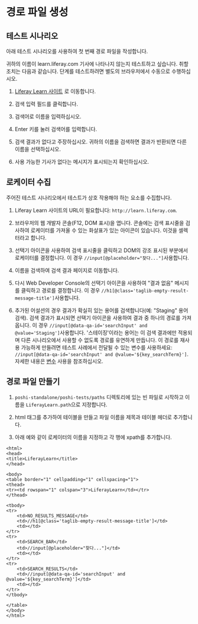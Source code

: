 # 경로 파일 생성

## 테스트 시나리오

아래 테스트 시나리오를 사용하여 첫 번째 경로 파일을 작성합니다.

  귀하의 이름이 learn.liferay.com 기사에 나타나지 않는지 테스트하고 싶습니다. 취할 조치는 다음과 같습니다. 단계를 테스트하려면 별도의 브라우저에서 수동으로 수행하십시오.

  1. [Liferay Learn 사이트](http://learn.liferay.com) 로 이동합니다.

  1. 검색 입력 필드를 클릭합니다.

  1. 검색어로 이름을 입력하십시오.

  1. Enter 키를 눌러 검색어를 입력합니다.

  1. 검색 결과가 없다고 주장하십시오. 귀하의 이름을 검색하면 결과가 반환되면 다른 이름을 선택하십시오.

  1. 사용 가능한 기사가 없다는 메시지가 표시되는지 확인하십시오.

## 로케이터 수집

주어진 테스트 시나리오에서 테스트가 상호 작용해야 하는 요소를 수집합니다.

1. Liferay Learn 사이트의 URL이 필요합니다: `http://learn.liferay.com`.

1. 브라우저의 웹 개발자 콘솔(F12, DOM 표시)을 엽니다. 콘솔에는 검색 표시줄을 검사하여 로케이터를 가져올 수 있는 화살표가 있는 아이콘이 있습니다. 이것을 셀렉터라고 합니다.

1. 선택기 아이콘을 사용하여 검색 표시줄을 클릭하고 DOM의 강조 표시된 부분에서 로케이터를 결정합니다. 이 경우 `//input[@placeholder="찾다..."]`사용합니다.

1. 이름을 검색하여 검색 결과 페이지로 이동합니다.

1. 다시 Web Developer Console의 선택기 아이콘을 사용하여 "결과 없음" 메시지를 클릭하고 경로를 결정합니다. 이 경우 `//h1[@class='taglib-empty-result-message-title']`사용합니다.

1. 추가된 어설션의 경우 결과가 확실히 있는 용어를 검색합니다(예: "Staging" 용어 검색). 검색 결과가 표시되면 선택기 아이콘을 사용하여 결과 중 하나의 경로를 가져옵니다. 이 경우 `//input[@data-qa-id='searchInput' and @value='Staging']`사용합니다. '스테이징'이라는 용어는 이 검색 결과에만 적용되며 다른 시나리오에서 사용할 수 없도록 경로를 유연하게 만듭니다. 이 경로를 재사용 가능하게 만들려면 테스트 사례에서 전달될 수 있는 변수를 사용하세요: `//input[@data-qa-id='searchInput' and @value='${key_searchTerm}']`. 자세한 내용은 [변수](../poshi-basics/poshi-layers/variables.md) 사용을 참조하십시오.

## 경로 파일 만들기

1. `poshi-standalone/poshi-tests/paths` 디렉토리에 있는 빈 파일로 시작하고 이름을 `LiferayLearn.path`으로 지정합니다.

1. html 태그를 추가하여 테이블을 만들고 파일 이름을 제목과 테이블 헤더로 추가합니다.

1. 아래 예와 같이 로케이터의 이름을 지정하고 각 행에 xpath를 추가합니다.

```
<html>
<head>
<title>LiferayLearn</title>
</head>

<body>
<table border="1" cellpadding="1" cellspacing="1">
<thead>
<tr><td rowspan="1" colspan="3">LiferayLearn</td></tr>
</thead>

<tbody>
<tr>
    <td>NO_RESULTS_MESSAGE</td>
    <td>//h1[@class='taglib-empty-result-message-title']</td>
    <td></td>
</tr>
<tr>
    <td>SEARCH_BAR</td>
    <td>//input[@placeholder="찾다..."]</td>
    <td></td>
</tr>
<tr>
    <td>SEARCH_RESULTS</td>
    <td>//input[@data-qa-id='searchInput' and @value='${key_searchTerm}']</td>
    <td></td>
</tr>
</tbody>

</table>
</body>
</html>
```

